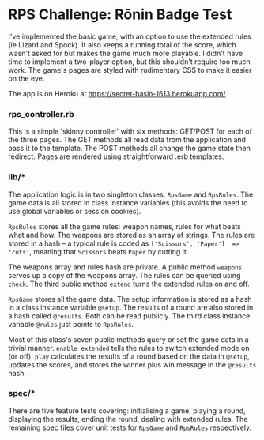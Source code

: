 # RPS Challenge: Rōnin Badge Test

I've implemented the basic game, with an option to use the extended rules
(ie Lizard and Spock). It also keeps a running total of the score, which
wasn't asked for but makes the game much more playable. I didn't have time
to implement a two-player option, but this shouldn't require too much work.
The game's pages are styled with rudimentary CSS to make it easier on the eye.

The app is on Heroku at https://secret-basin-1613.herokuapp.com/

### rps_controller.rb

This is a simple 'skinny controller' with six methods: GET/POST for each of
the three pages. The GET methods all read data from the application and pass 
it to the template. The POST methods all change the game state then redirect.
Pages are rendered using straightforward .erb templates.

### lib/*

The application logic is in two singleton classes, `RpsGame` and `RpsRules`.
The game data is all stored in class instance variables (this avoids the need
to use global variables or session cookies).

`RpsRules` stores all the game rules: weapon names, rules for what beats what
and how. The weapons are stored as an array of strings. The rules are stored in
a hash – a typical rule is coded as `['Scissors', 'Paper']  => 'cuts'`,
meaning that `Scissors` beats `Paper` by cutting it.

The weapons array and rules hash are private. A public method `weapons` serves
up a copy of the weapons array. The rules can be queried using `check`. The
third public method `extend` turns the extended rules on and off.

`RpsGame` stores all the game data. The setup information is stored as a hash
in a class instance variable `@setup`. The results of a round are also stored
in a hash called `@results`. Both can be read publicly. The third class
instance variable `@rules` just points to `RpsRules`.

Most of this class's seven public methods query or set the game data in a
trivial manner. `enable_extended` tells the rules to switch extended mode on
(or off). `play` calculates the results of a round based on the data in `@setup`,
updates the scores, and stores the winner plus win message in the `@results` hash.

### spec/*

There are five feature tests covering: initialising a game, playing a round,
displaying the results, ending the round, dealing with extended rules. The
remaining spec files cover unit tests for `RpsGame` and `RpsRules` respectively.
